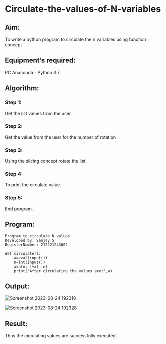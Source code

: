 # Circulate-the-values-of-N-variables
## Aim:
To write a python program to circulate the n variables using function concept
## Equipment’s required:
PC
Anaconda - Python 3.7
## Algorithm: 
### Step 1: 
Get the list values from the user.
### Step 2: 
Get the value from the user for the number of rotation
### Step 3: 
Using the slicing concept rotate the list.
### Step 4: 
To print the circulate value.
### Step 5: 
End program.
## Program:
```
Program to circulate N values.
Developed by: Sanjay S
RegisterNumber: 212221243002
```
```
def circulate():
    a=eval(input())
    n=int(input())
    a=a[n: ]+a[ :n]
    print('After circulating the values are:',a)
```
## Output:
![Screenshot 2023-08-24 192318](https://github.com/sanjay5656/Circulate-the-values-of-N-variables/assets/115128955/ad08c37a-dd72-4ce3-9050-30e89f47ad0f)

![Screenshot 2023-08-24 192328](https://github.com/sanjay5656/Circulate-the-values-of-N-variables/assets/115128955/92e26f59-f26f-4cc6-b97c-4939a4e912b7)
## Result:
Thus the circulating values are successfully executed. 
